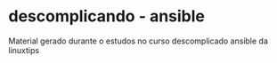 # descomplicando - ansible

Material gerado durante o estudos no curso descomplicado ansible da linuxtips

